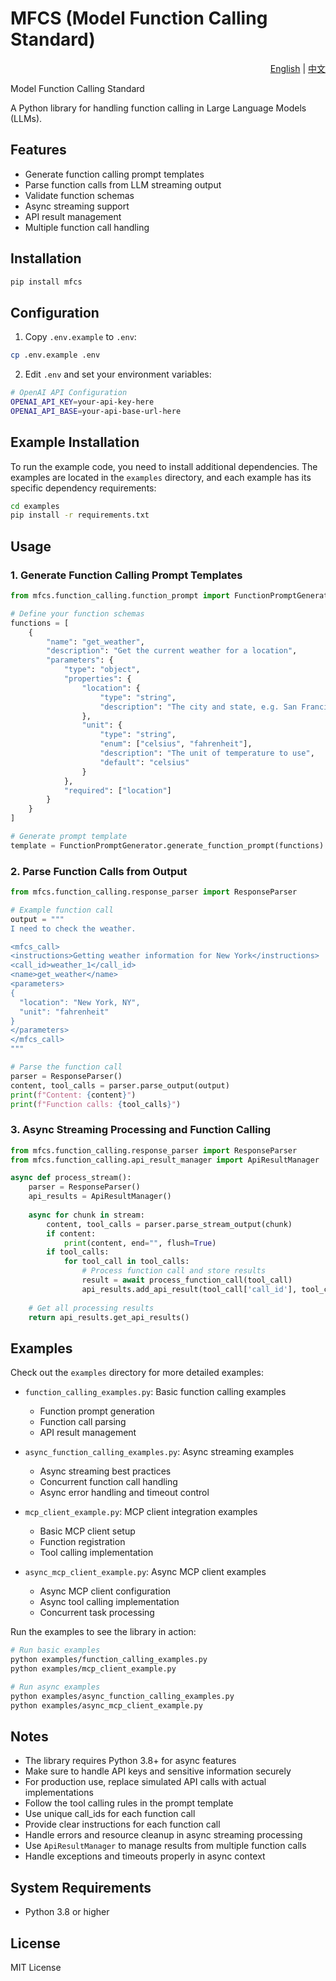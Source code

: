 # MFCS (Model Function Calling Standard)

<div align="right">
  <a href="README.md">English</a> | 
  <a href="README_CN.md">中文</a>
</div>

Model Function Calling Standard

A Python library for handling function calling in Large Language Models (LLMs).

## Features

- Generate function calling prompt templates
- Parse function calls from LLM streaming output
- Validate function schemas
- Async streaming support
- API result management
- Multiple function call handling

## Installation

```bash
pip install mfcs
```

## Configuration

1. Copy `.env.example` to `.env`:
```bash
cp .env.example .env
```

2. Edit `.env` and set your environment variables:
```bash
# OpenAI API Configuration
OPENAI_API_KEY=your-api-key-here
OPENAI_API_BASE=your-api-base-url-here
```

## Example Installation

To run the example code, you need to install additional dependencies. The examples are located in the `examples` directory, and each example has its specific dependency requirements:

```bash
cd examples
pip install -r requirements.txt
```

## Usage

### 1. Generate Function Calling Prompt Templates

```python
from mfcs.function_calling.function_prompt import FunctionPromptGenerator

# Define your function schemas
functions = [
    {
        "name": "get_weather",
        "description": "Get the current weather for a location",
        "parameters": {
            "type": "object",
            "properties": {
                "location": {
                    "type": "string",
                    "description": "The city and state, e.g. San Francisco, CA"
                },
                "unit": {
                    "type": "string",
                    "enum": ["celsius", "fahrenheit"],
                    "description": "The unit of temperature to use",
                    "default": "celsius"
                }
            },
            "required": ["location"]
        }
    }
]

# Generate prompt template
template = FunctionPromptGenerator.generate_function_prompt(functions)
```

### 2. Parse Function Calls from Output

```python
from mfcs.function_calling.response_parser import ResponseParser

# Example function call
output = """
I need to check the weather.

<mfcs_call>
<instructions>Getting weather information for New York</instructions>
<call_id>weather_1</call_id>
<name>get_weather</name>
<parameters>
{
  "location": "New York, NY",
  "unit": "fahrenheit"
}
</parameters>
</mfcs_call>
"""

# Parse the function call
parser = ResponseParser()
content, tool_calls = parser.parse_output(output)
print(f"Content: {content}")
print(f"Function calls: {tool_calls}")
```

### 3. Async Streaming Processing and Function Calling

```python
from mfcs.function_calling.response_parser import ResponseParser
from mfcs.function_calling.api_result_manager import ApiResultManager

async def process_stream():
    parser = ResponseParser()
    api_results = ApiResultManager()
    
    async for chunk in stream:
        content, tool_calls = parser.parse_stream_output(chunk)
        if content:
            print(content, end="", flush=True)
        if tool_calls:
            for tool_call in tool_calls:
                # Process function call and store results
                result = await process_function_call(tool_call)
                api_results.add_api_result(tool_call['call_id'], tool_call['name'], result)
    
    # Get all processing results
    return api_results.get_api_results()
```

## Examples

Check out the `examples` directory for more detailed examples:

- `function_calling_examples.py`: Basic function calling examples
  - Function prompt generation
  - Function call parsing
  - API result management

- `async_function_calling_examples.py`: Async streaming examples
  - Async streaming best practices
  - Concurrent function call handling
  - Async error handling and timeout control

- `mcp_client_example.py`: MCP client integration examples
  - Basic MCP client setup
  - Function registration
  - Tool calling implementation

- `async_mcp_client_example.py`: Async MCP client examples
  - Async MCP client configuration
  - Async tool calling implementation
  - Concurrent task processing

Run the examples to see the library in action:

```bash
# Run basic examples
python examples/function_calling_examples.py
python examples/mcp_client_example.py

# Run async examples
python examples/async_function_calling_examples.py
python examples/async_mcp_client_example.py
```

## Notes

- The library requires Python 3.8+ for async features
- Make sure to handle API keys and sensitive information securely
- For production use, replace simulated API calls with actual implementations
- Follow the tool calling rules in the prompt template
- Use unique call_ids for each function call
- Provide clear instructions for each function call
- Handle errors and resource cleanup in async streaming processing
- Use `ApiResultManager` to manage results from multiple function calls
- Handle exceptions and timeouts properly in async context

## System Requirements

- Python 3.8 or higher

## License

MIT License 